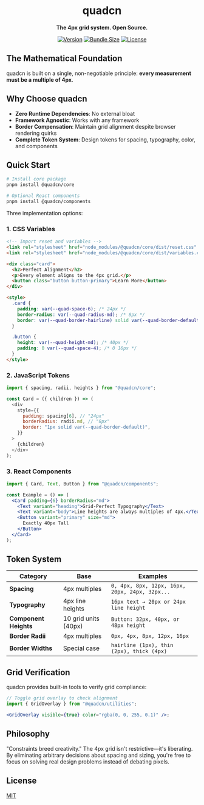 <div align="center">
  <h1>quadcn</h1>
  <p><strong>The 4px grid system. Open Source.</strong></p>
  
  [![Version](https://img.shields.io/npm/v/@quadcn/core.svg)](https://www.npmjs.com/package/@quadcn/core)
  [![Bundle Size](https://img.shields.io/bundlephobia/minzip/@quadcn/core)](https://bundlephobia.com/package/@quadcn/core)
  [![License](https://img.shields.io/npm/l/@quadcn/core.svg)](LICENSE)
</div>

## The Mathematical Foundation

quadcn is built on a single, non-negotiable principle: **every measurement must be a multiple of 4px**.

## Why Choose quadcn

- **Zero Runtime Dependencies**: No external bloat
- **Framework Agnostic**: Works with any framework
- **Border Compensation**: Maintain grid alignment despite browser rendering quirks
- **Complete Token System**: Design tokens for spacing, typography, color, and components

## Quick Start

```bash
# Install core package
pnpm install @quadcn/core

# Optional React components
pnpm install @quadcn/components
```

Three implementation options:

### 1. CSS Variables

```html
<!-- Import reset and variables -->
<link rel="stylesheet" href="node_modules/@quadcn/core/dist/reset.css" />
<link rel="stylesheet" href="node_modules/@quadcn/core/dist/variables.css" />

<div class="card">
  <h2>Perfect Alignment</h2>
  <p>Every element aligns to the 4px grid.</p>
  <button class="button button-primary">Learn More</button>
</div>

<style>
  .card {
    padding: var(--quad-space-6); /* 24px */
    border-radius: var(--quad-radius-md); /* 8px */
    border: var(--quad-border-hairline) solid var(--quad-border-default);
  }

  .button {
    height: var(--quad-height-md); /* 40px */
    padding: 0 var(--quad-space-4); /* 0 16px */
  }
</style>
```

### 2. JavaScript Tokens

```js
import { spacing, radii, heights } from "@quadcn/core";

const Card = ({ children }) => (
  <div
    style={{
      padding: spacing[6], // "24px"
      borderRadius: radii.md, // "8px"
      border: "1px solid var(--quad-border-default)",
    }}
  >
    {children}
  </div>
);
```

### 3. React Components

```jsx
import { Card, Text, Button } from "@quadcn/components";

const Example = () => (
  <Card padding={6} borderRadius="md">
    <Text variant="heading">Grid-Perfect Typography</Text>
    <Text variant="body">Line heights are always multiples of 4px.</Text>
    <Button variant="primary" size="md">
      Exactly 40px Tall
    </Button>
  </Card>
);
```

## Token System

| Category              | Base                 | Examples                                       |
| --------------------- | -------------------- | ---------------------------------------------- |
| **Spacing**           | 4px multiples        | `0, 4px, 8px, 12px, 16px, 20px, 24px, 32px...` |
| **Typography**        | 4px line heights     | `16px text → 20px or 24px line height`         |
| **Component Heights** | 10 grid units (40px) | `Button: 32px, 40px, or 48px height`           |
| **Border Radii**      | 4px multiples        | `0px, 4px, 8px, 12px, 16px`                    |
| **Border Widths**     | Special case         | `hairline (1px), thin (2px), thick (4px)`      |

## Grid Verification

quadcn provides built-in tools to verify grid compliance:

```jsx
// Toggle grid overlay to check alignment
import { GridOverlay } from "@quadcn/utilities";

<GridOverlay visible={true} color="rgba(0, 0, 255, 0.1)" />;
```

## Philosophy

"Constraints breed creativity." The 4px grid isn't restrictive—it's liberating. By eliminating arbitrary decisions about spacing and sizing, you're free to focus on solving real design problems instead of debating pixels.

## License

[MIT](LICENSE)
